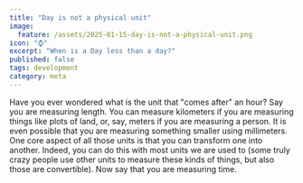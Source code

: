 ```yaml
---
title: "Day is not a physical unit"
image:
  feature: /assets/2025-01-15-day-is-not-a-physical-unit.png
icon: "⌚"
excerpt: "When is a Day less than a day?"
published: false
tags: development
category: meta
---
```


Have you ever wondered what is the unit that "comes after" an hour? Say you are measuring length. You can measure kilometers if you are measuring things like plots of land, or, say, meters if you are measuring a person. It is even possible that you are measuring something smaller using millimeters. One core aspect of all those units is that you can transform one into another. Indeed, you can do this with most units we are used to (some truly crazy people use other units to measure these kinds of things, but also those are convertible). Now say that you are measuring time.
